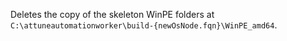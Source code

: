 Deletes the copy of the skeleton WinPE folders at `C:\attuneautomationworker\build-{newOsNode.fqn}\WinPE_amd64`.